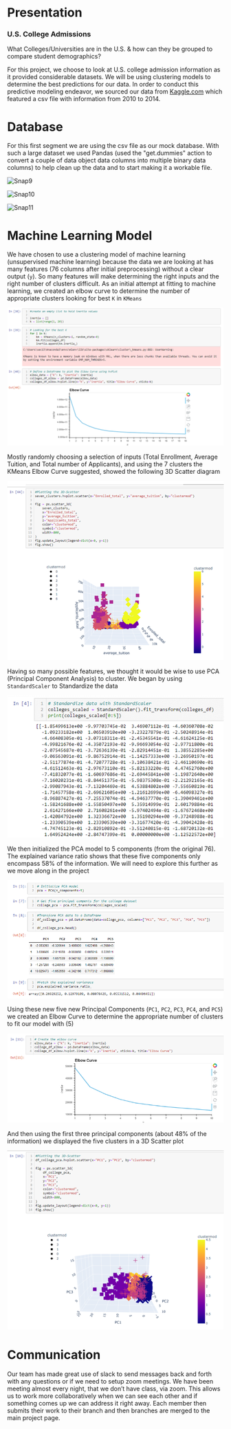 # Presentation
### U.S. College Admissions
What Colleges/Universities are in the U.S. & how can they be grouped to compare student demographics?

For this project, we choose to look at U.S. college admission information as it provided considerable datasets. We will be using clustering models to determine the best predictions for our data. In order to conduct this predictive modeling endeavor, we sourced our data from [Kaggle.com](https://www.kaggle.com/datasets/samsonqian/college-admissions) which featured a csv file with information from 2010 to 2014.

# Database
For this first segment we are using the csv file as our mock database. With such a large dataset we used Pandas (used the "get.dummies" action to convert a couple of data object data columns into multiple binary data columns) to help clean up the data and to start making it a workable file.

![Snap9](https://user-images.githubusercontent.com/96216509/168495047-74a3f4b4-384e-4b3d-8e8b-2d15ff4af00e.png)

![Snap10](https://user-images.githubusercontent.com/96216509/168495054-10187a60-cb9e-4d9f-a5f9-2e8611b5492a.png)

![Snap11](https://user-images.githubusercontent.com/96216509/168495060-ac883602-0535-4f2b-9796-3b1e9b836d57.png)

# Machine Learning Model
We have chosen to use a clustering model of machine learning (unsupervised machine learning) because the data we are looking at has many features (76 columns after initial preprocessing) without a clear output (`y`).  So many features will make determining the right inputs and the right number of clusters difficult.  As an initial attempt at fitting to machine learning, we created an elbow curve to determine the number of appropriate clusters looking for best `K` in `KMeans`

![K Means Elbow Curve](/images/KMeansElbowCurve.png)


Mostly randomly choosing a selection of inputs (Total Enrollment, Average Tuition, and Total number of Applicants), and using the 7 clusters the KMeans Elbow Curve suggested, showed the following 3D Scatter diagram

![K Means Cluster 3D scatter diagram](/images/KMeansCluster3D.png)


Having so many possible features, we thought it would be wise to use PCA (Principal Component Analysis) to cluster.  We began by using `StandardScaler` to Standardize the data

![PCA Standard Scaler](/images/StandardScaler.png)


We then initialized the PCA model to 5 components (from the original 76).  The explained variance ratio shows that these five components only encompass 58% of the information.  We will need to explore this further as we move along in the project

![PCA Model](/images/PCAmodel.png)


Using these new five new Principal Components (`PC1`, `PC2`, `PC3`, `PC4`, and `PC5`) we created an Elbow Curve to determine the appropriate number of clusters to fit our model with (5)

![PCA Elbow Curve](/images/PCAElboCurve.png)


And then using the first three principal components (about 48% of the information) we displayed the five clusters in a 3D Scatter plot

![PCA Cluster 3D scatter diagram](/images/PCACluster3D.png)

# Communication
Our team has made great use of slack to send messages back and forth with any questions or if we need to setup zoom meetings. We have been meeting almost every night, that we don’t have class, via zoom. This allows us to work more collaboratively when we can see each other and if something comes up we can address it right away. Each member then submits their work to their branch and then branches are merged to the main project page.
